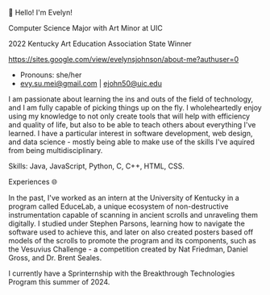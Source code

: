 👋 Hello! I'm Evelyn!

Computer Science Major with Art Minor at UIC

2022 Kentucky Art Education Association State Winner

https://sites.google.com/view/evelynsjohnson/about-me?authuser=0

- Pronouns: she/her
- evy.su.mei@gmail.com | ejohn50@uic.edu

I am passionate about learning the ins and outs of the field of technology, and I am fully capable of picking things up on the fly. I wholeheartedly enjoy using my knowledge to not only create tools that will help with efficiency and quality of life, but also to be able to teach others about everything I've learned. I have a particular interest in software development, web design, and data science - mostly being able to make use of the skills I've aquired from being multidisciplinary.

Skills: Java, JavaScript, Python, C, C++, HTML, CSS.


Experiences 🌐

In the past, I've worked as an intern at the University of Kentucky in a program called EduceLab, a unique ecosystem of non-destructive instrumentation capable of scanning in ancient scrolls and unraveling them digitally. I studied under Stephen Parsons, learning how to navigate the software used to achieve this, and later on also created posters based off models of the scrolls to promote the program and its components, such as the Vesuvius Challenge - a competition created by Nat Friedman, Daniel Gross, and Dr. Brent Seales.

I currently have a Sprinternship with the Breakthrough Technologies Program this summer of 2024.
